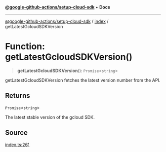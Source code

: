 [**@google-github-actions/setup-cloud-sdk**](../../README.md) • **Docs**

***

[@google-github-actions/setup-cloud-sdk](../../modules.md) / [index](../README.md) / getLatestGcloudSDKVersion

# Function: getLatestGcloudSDKVersion()

> **getLatestGcloudSDKVersion**(): `Promise`\<`string`\>

getLatestGcloudSDKVersion fetches the latest version number from the API.

## Returns

`Promise`\<`string`\>

The latest stable version of the gcloud SDK.

## Source

[index.ts:261](https://github.com/google-github-actions/setup-cloud-sdk/blob/main/src/index.ts#L261)
